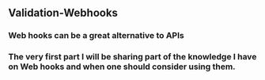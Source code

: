 ## Validation-Webhooks
### Web hooks can be a great alternative to APIs
### The very first part I will be sharing part of the knowledge I have on Web hooks and when one should consider using them. 
